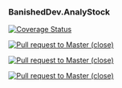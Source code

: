 ### BanishedDev.AnalyStock

[![Coverage Status](https://coveralls.io/repos/github/Tomasz-Pietrzyk/AnalyStock/badge.svg?branch=master)](https://coveralls.io/github/Tomasz-Pietrzyk/AnalyStock?branch=master)

[![Pull request to Master (close)](https://github.com/Tomasz-Pietrzyk/AnalyStock/actions/workflows/pull-request-master-close.yaml/badge.svg?event=pull_request)](https://github.com/Tomasz-Pietrzyk/AnalyStock/actions/workflows/pull-request-master-close.yaml)

[![Pull request to Master (close)](https://github.com/Tomasz-Pietrzyk/AnalyStock/actions/workflows/pull-request-master-close.yaml/badge.svg?branch=master)](https://github.com/Tomasz-Pietrzyk/AnalyStock/actions/workflows/pull-request-master-close.yaml)

[![Pull request to Master (close)](https://github.com/Tomasz-Pietrzyk/AnalyStock/actions/workflows/pull-request-master-close.yaml/badge.svg)](https://github.com/Tomasz-Pietrzyk/AnalyStock/actions/workflows/pull-request-master-close.yaml)